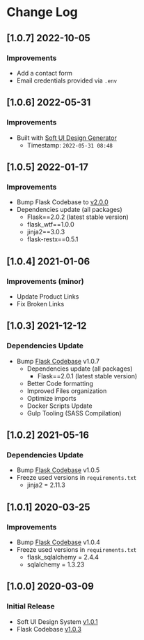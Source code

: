 # Change Log

## [1.0.7] 2022-10-05
### Improvements

- Add a contact form
- Email credentials provided via `.env`

## [1.0.6] 2022-05-31
### Improvements

- Built with [Soft UI Design Generator](https://appseed.us/generator/soft-ui-design/)
  - Timestamp: `2022-05-31 08:48`

## [1.0.5] 2022-01-17
### Improvements

- Bump Flask Codebase to [v2.0.0](https://github.com/app-generator/boilerplate-code-flask/releases)
- Dependencies update (all packages) 
  - Flask==2.0.2 (latest stable version)
  - flask_wtf==1.0.0
  - jinja2==3.0.3
  - flask-restx==0.5.1

## [1.0.4] 2021-01-06
### Improvements (minor)

- Update Product Links
- Fix Broken Links

## [1.0.3] 2021-12-12
### Dependencies Update

- Bump [Flask Codebase](https://github.com/app-generator/boilerplate-code-flask) v1.0.7
  - Dependencies update (all packages) 
    - Flask==2.0.1 (latest stable version)
  - Better Code formatting
  - Improved Files organization
  - Optimize imports
  - Docker Scripts Update
  - Gulp Tooling  (SASS Compilation)

## [1.0.2] 2021-05-16
### Dependencies Update

- Bump [Flask Codebase](https://github.com/app-generator/boilerplate-code-flask) v1.0.5
- Freeze used versions in `requirements.txt`
    - jinja2 = 2.11.3

## [1.0.1] 2020-03-25
### Improvements

- Bump [Flask Codebase](https://github.com/app-generator/boilerplate-code-flask) v1.0.4
- Freeze used versions in `requirements.txt`
    - flask_sqlalchemy = 2.4.4
    - sqlalchemy = 1.3.23

## [1.0.0] 2020-03-09
### Initial Release

- Soft UI Design System [v1.0.1](https://github.com/creativetimofficial/soft-ui-design-system/releases)
- Flask Codebase [v1.0.3](https://github.com/app-generator/boilerplate-code-flask)

